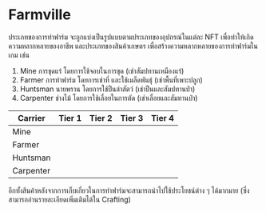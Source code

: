 # Farmville

ประเภทของการทำฟาร์ม จะถูกแบ่งเป็นรูปแบบตามประเภทของอุปกรณ์ในแต่ละ NFT เพื่อทำให้เกิดความหลากหลายของอาชีพ และประเภทของสินค้าเกษตร เพื่อสร้างความหลากหลายของการทำฟาร์มในเกม เช่น

1. Mine การขุดแร่ โดยการใช้จอบในการขุด (เช่าสัมปทานเหมืองแร่)
2. Farmer การทำฟาร์ม โดยการเช่าที่ และใช้เมล็ดพันธุ์ (เช่าพื้นที่เพาะปลูก)
3. Huntsman นายพราน โดยการใช้ปืนล่าสัตว์ (เช่าปืนและสัมปทานป่า)
4. Carpenter ช่างไม้ โดยการใช้เลื่อยในการตัด (เช่าเลื่อยและสัมทานป่า)

| Carrier   | Tier 1 | Tier 2 | Tier 3 | Tier 4 |
| --------- | ------ | ------ | ------ | ------ |
| Mine      |        |        |        |        |
| Farmer    |        |        |        |        |
| Huntsman  |        |        |        |        |
| Carpenter |        |        |        |        |



อีกทั้งสินค้าหลังจากการเก็บเกี่ยวในการทำฟาร์มจะสามารถนำไปใช้ประโยชน์ต่าง ๆ ได้มากมาย (ซึ่งสามารถอ่านรายละเอียดเพิ่มเติมได้ใน Crafting)
